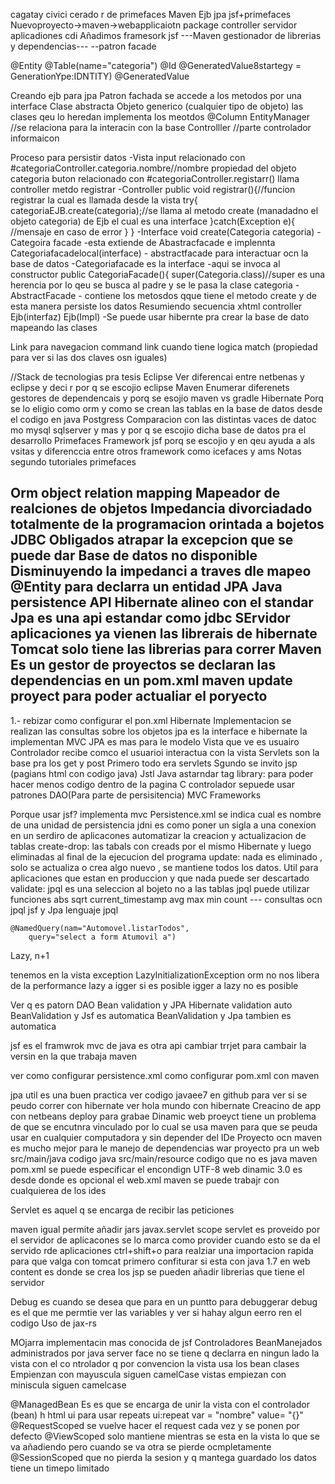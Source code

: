cagatay civici cerado r de primefaces
Maven
Ejb
jpa
jsf+primefaces
Nuevoproyecto->maven->webapplicaiotn
		package controller
		servidor aplicadiones cdi
Añadimos framesork jsf
---Maven gestionador de librerias y dependencias---
--patron facade

@Entity
@Table(name="categoria")
@Id
@GeneratedValue8startegy = GenerationYpe:IDNTITY)
@GeneratedValue

Creando ejb para jpa
Patron fachada
		se accede a los metodos por una interface
	Clase abstracta
		Objeto generico (cualquier tipo de objeto)
 		las clases qeu lo heredan implementa los meotdos
@Column
	EntityManager //se relaciona para la interacin con la base
Controlller //parte controlador informaicon

Proceso para persistir datos
-Vista
		 input relacionado con #categoriaController.categoria.nombre//nombre propiedad del objeto categoria
		 buton relacionado con
		 #categoriaController.registarr()
		 llama controller metdo registrar
-Controller
		public void registrar(){//funcion registrar la cual es llamada desde la vista
			try{
				categoriaEJB.create(categoria);//se llama al metodo create (manadadno el objeto categoria) de Ejb el cual es una interface
			}catch(Exception e){
			//mensaje en caso de error
		}
	}
-Interface
		void create(Categoria categoria)
-Categoira facade
		-esta  extiende de Abastracfacade<categoria> e implennta Categoriafacadelocal(interface)
			- abstractfacade para interactuar ocn la base de datos
			-Categoriafacade es la interface
		-aqui se invoca al constructor
			public CategoriaFacade(){
				super(Categoria.class)//super es una herencia por lo qeu se busca al padre y se le pasa la clase categoria
-AbstractFacade 
		- contiene los metosdos qque tiene el metodo create y de esta manera persiste los datos
Resumiendo secuencia
		xhtml
		controller
		Ejb(interfaz)
		Ejb(Impl)
-Se puede usar hibernte pra crear la base de dato mapeando las clases

Link para navegacion
command link cuando tiene logica
match (propiedad para ver si las dos claves osn iguales)

//Stack de tecnologias pra tesis
Eclipse 
	Ver diferencai entre netbenas y eclipse y deci r por q se escojio eclipse
Maven
	Enumerar diferenets gestores de dependencais y porq se esojio maven vs gradle
Hibernate
	Porq se lo eligio como orm y como se crean las tablas en la base de datos desde el codigo en java
Postgress
	Comparacion con las distintas vaces de datoc mo mysql sqlserver y mas y por q se escojio dicha base de datos pra el desarrollo
Primefaces
	Framework jsf porq se escojio y en qeu ayuda a als vsitas y diferenccia entre otros framework como icefaces y ams
Notas segundo tutoriales primefaces

Orm
	object relation mapping
	Mapeador de realciones de objetos
Impedancia
	divorciadado totalmente de la programacion orintada a bojetos
JDBC
	Obligados atrapar la excepcion que se puede dar
		Base de datos no disponible
Disminuyendo la impedanci a traves dle mapeo
	@Entity
	para declarra un entidad
	JPA
		Java persistence API
Hibernate
	alineo con el standar
Jpa
	es una api estandar como jdbc
SErvidor aplicaciones
	ya vienen las librerais de hibernate
Tomcat 
	solo tiene las librerias para correr
Maven
	Es un gestor de proyectos
	se declaran las dependencias en un pom.xml
maven update proyect para poder actualiar el poryecto
-----------
1.- rebizar como configurar el pon.xml
Hibernate Implementacion
	se realizan las consultas sobre los objetos
	jpa es la interface e hibernate la implementan
MVC
	JPA es mas para le modelo
	Vista que ve es usuairo
	Controlador recibe comco el usuarioi interactua con la vista
Servlets
	son la base pra los get y post
Primero 
	todo era servlets
Sgundo 
	se invito jsp (pagians html con codigo java)
Jstl
	Java astarndar tag library: para poder hacer menos codigo dentro de la pagina
C
	controlador
		sepuede usar patrones DAO(Para parte de persisitencia)
MVC Frameworks
 
Porque usar jsf?
	implementa mvc
Persistence.xml
	se indica cual es nombre de una unidad de persistencia
	<persistence-unit name="default">
	</persistence-unit>
jdni
	es como poner un sigla a una conexion en un serdiro de aplicacones
automatizar la creacion y actualizacion de tablas
	create-drop: las tabals con creads por el mismo Hibernate y luego eliminadas al final de la ejecucion del programa
	update: nada es eliminado , solo se actualiza o crea algo nuevo , se mantiene todos los datos. Util para aplicaciones que estan en produccion y que nada puede ser descartado
	validate:
jpql 
	es una seleccion al bojeto no a las tablas
jpql
	puede utilizar funciones
		abs
		sqrt
		current_timestamp
		avg
		max
		min
		count
--- consultas ocn jpql
jsf y Jpa
lenguaje jpql
	
	@NamedQuery(nam="Automovel.listarTodos",
		query="select a form Atumovil a")
Lazy, n+1

tenemos en la vista
	exception
		LazyInitializationException
orm
	no nos libera de la performance
lazy a igger si es posible
igger a lazy no es posible

Ver q es patorn DAO
	Bean validation y JPA
Hibernate validation
	auto
BeanValidation y Jsf es automatica 
BeanValidation y Jpa tambien es automatica

jsf es el framwrok mvc de java es otra api
cambiar trrjet para cambair la versin en la que trabaja maven

ver como configurar persistence.xml
como configurar pom.xml con maven

jpa util es una buen practica
	ver codigo javaee7 en github para ver si se peudo correr con hibernate
ver hola mundo con hibernate
Creacino de app con netbeans
	deploy para grabae
Dinamic web proeyct
	tiene un problema de que se encutnra vinculado 
	por lo cual se usa maven para que se peuda usar en cualquier computadora
	y sin depender del IDe
Proyecto ocn maven es mucho mejor para le manejo de dependencias
war proyecto pra un web
	src/main/java
		codigo java
	src/main/resource
		codigo que no es java
maven 
	pom.xml
		se puede especificar el encondign UTF-8
	web dinamic 3.0
		es desde donde es opcional el web.xml
maven 
	se puede trabajr con cualquierea de los ides

Servlet es aquel q  se encarga de recibir las peticiones

maven igual permite añadir jars
	<dependency>
		<groupId>javax.servlet</groupId>
	</dependency>
scope
	servlet
		es proveido por el servidor de aplicacones
		se lo marca como provider cuando esto se da el servido rde aplicaciones
ctrl+shift+o
	para realziar una importacion rapida
para que valga con tomcat
	primero confiturar si esta con java 1.7
en web content es donde se crea los jsp
se pueden añadir librerias que tiene el servidor
	
Debug es cuando se desea que para en un puntto para debuggerar
	debug es el que me permtie ver las variables y ver si hahay algun eerro ren el codigo
Uso de jax-rs

MOjarra
	implementacin mas conocida de jsf
Controladores
	BeanManejados
		administrados por java server face
no se tiene q declarra en ningun lado la vista con el co ntrolador q por convencion la vista usa los bean
	clases
		Empienzan con mayuscula siguen camelCase
	vistas
		empiezan con miniscula siguen camelcase

@ManagedBean
	Es es que se encarga de unir la vista con el controlador (bean)
h html
ui para usar repeats
	ui:repeat var = "nombre" value= "{}"
@RequestScoped
	se vuelve hacer el request cada vez y se ponen por defecto
@ViewScoped
	solo mantiene mientras se esta en la vista lo que se va añadiendo pero cuando se va otra se pierde ocmpletamente
@SessionScoped
	que no pierda la sesion y q mantega guardado los datos
	tiene un timepo limitado
	

